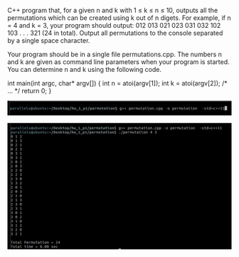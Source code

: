 

C++ program that, for a given n and k with 1 ≤ k ≤ n ≤ 10, outputs all the permutations
which can be created using k out of n digets. For example, if n = 4 and k = 3, your program should
output: 012 013 021 023 031 032 102 103 . . . 321 (24 in total). Output all permutations to the
console separated by a single space character.

Your program should be in a single file permutations.cpp. The numbers n and k are given as command
line parameters when your program is started. You can determine n and k using the following code.


int main(int argc, char* argv[]) {
int n = atoi(argv[1]);
int k = atoi(argv[2]);
/* ... */
return 0;
}

![alt text](https://github.com/pfdinc/permutation_allpossibilities/blob/master/Screen%20Shot%202017-10-22%20at%2010.34.05%20AM.png )

![alt text](https://github.com/pfdinc/permutation_allpossibilities/blob/master/Screen%20Shot%202017-10-22%20at%2010.34.45%20AM.png)
